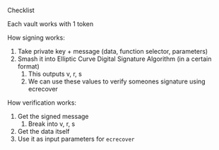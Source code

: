 Checklist

Each vault works with 1 token

How signing works:

1. Take private key + message (data, function selector, parameters)
2. Smash it into Elliptic Curve Digital Signature Algorithm (in a certain format)
   1. This outputs v, r, s
   2. We can use these values to verify someones signature using ecrecover



How verification works:
1. Get the signed message
   1. Break into v, r, s
2. Get the data itself 
3. Use it as input parameters for `ecrecover`